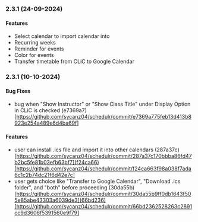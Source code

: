 ### 2.3.1 (24-09-2024)
#### Features
- Select calendar to import calendar into
- Recurring weeks
- Reminder for events
- Color for events
- Transfer timetable from CLiC to Google Calendar

### 2.3.1 (10-10-2024)
#### Bug Fixes
- bug when "Show Instructor" or "Show Class Title" under Display Option in CLiC is checked (e7369a7)[https://github.com/sycanz04/schedulr/commit/e7369a775feb13d413b8923e254a489e6d4ba69f]

#### Features
- user can install .ics file and import it into other calendars (287a37c)[https://github.com/sycanz04/schedulr/commit/287a37c170bbba86fd47b2bc5fe81b03efb63bf7](f24ca66)[https://github.com/sycanz04/schedulr/commit/f24ca663f98a038f7ada6c1c2b74dc21f6d42e7c]
- user gets choice like "Transfer to Google Calendar", "Download .ics folder", and "both" before proceeding (30da55b)[https://github.com/sycanz04/schedulr/commit/30da55b9ff0db1643f505e85abe43303a6039de3](66bd236)[https://github.com/sycanz04/schedulr/commit/66bd2362528263c2891cc9d3606f5391560e9f79]
